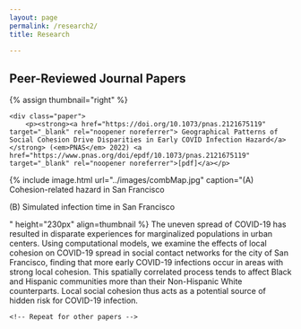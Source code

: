 ```yaml
---
layout: page
permalink: /research2/
title: Research

---
```



<head>
    <title>Research</title>
    <style>
        .paper {
            background-color: #FFF;
            padding: 20px;
            margin-bottom: 20px;
            box-shadow: 0px 0px 10px 0px rgba(0, 0, 0, 0.1);
        }
    </style>
</head>
<body>


## Peer-Reviewed Journal Papers

{% assign thumbnail="right" %}


    <div class="paper">
        <p><strong><a href="https://doi.org/10.1073/pnas.2121675119" target="_blank" rel="noopener noreferrer"> Geographical Patterns of Social Cohesion Drive Disparities in Early COVID Infection Hazard</a></strong> (<em>PNAS</em> 2022) <a href="https://www.pnas.org/doi/epdf/10.1073/pnas.2121675119" target="_blank" rel="noopener noreferrer">[pdf]</a></p>
{% include image.html url="../images/combMap.jpg" caption="(A) Cohesion-related hazard in San Francisco <p>(B) Simulated infection time in San Francisco</p>" height="230px" align=thumbnail %}
The uneven spread of COVID-19 has resulted in disparate experiences for marginalized populations in urban centers. Using computational models, we examine the effects of local cohesion on COVID-19 spread in social contact networks for the city of San Francisco, finding that more early COVID-19 infections occur in areas with strong local cohesion. This spatially correlated process tends to affect Black and Hispanic communities more than their Non-Hispanic White counterparts. Local social cohesion thus acts as a potential source of hidden risk for COVID-19 infection.
    </div>

    <!-- Repeat for other papers -->
</body>
</html>
